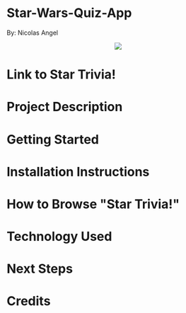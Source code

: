 # Star-Wars-Quiz-App
By: Nicolas Angel
<p align="center"><img src="https://giphy.com/gifs/starwars-star-wars-darth-vader-rogue-one-2w5MMNvg70MrQ0I2DR" /></p>

# Link to Star Trivia!


# Project Description


# Getting Started


# Installation Instructions


# How to Browse "Star Trivia!"


# Technology Used


# Next Steps


# Credits

